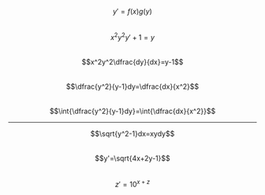 $$y'=f(x)g(y)$$  
$$x^2y^2y'+1=y$$  
$$x^2y^2\dfrac{dy}{dx}=y-1$$  
$$\dfrac{y^2}{y-1}dy=\dfrac{dx}{x^2}$$  
$$\int{\dfrac{y^2}{y-1}dy}=\int{\dfrac{dx}{x^2}}$$   

---   

$$\sqrt{y^2-1}dx=xydy$$  
$$y'=\sqrt{4x+2y-1}$$  
$$z'=10^{x+z}$$
